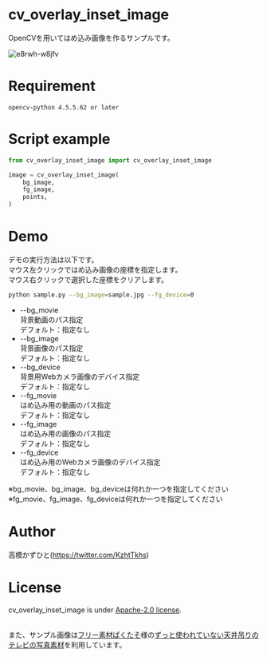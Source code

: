 # cv_overlay_inset_image
OpenCVを用いてはめ込み画像を作るサンプルです。

![e8rwh-w8jfv](https://user-images.githubusercontent.com/37477845/184624532-375eff2b-ae19-48c6-907e-8be41b69f62d.gif)

# Requirement
```
opencv-python 4.5.5.62 or later
```

# Script example
```python
from cv_overlay_inset_image import cv_overlay_inset_image

image = cv_overlay_inset_image(
    bg_image,
    fg_image,
    points,
)
```

# Demo
デモの実行方法は以下です。<br>
マウス左クリックではめ込み画像の座標を指定します。<br>
マウス右クリックで選択した座標をクリアします。
```bash
python sample.py --bg_image=sample.jpg --fg_device=0
```
* --bg_movie<br>
背景動画のパス指定<br>
デフォルト：指定なし
* --bg_image<br>
背景画像のパス指定<br>
デフォルト：指定なし
* --bg_device<br>
背景用Webカメラ画像のデバイス指定<br>
デフォルト：指定なし
* --fg_movie<br>
はめ込み用の動画のパス指定 <br>
デフォルト：指定なし
* --fg_image<br>
はめ込み用の画像のパス指定<br>
デフォルト：指定なし
* --fg_device<br>
はめ込み用のWebカメラ画像のデバイス指定<br>
デフォルト：指定なし

※bg_movie、bg_image、bg_deviceは何れか一つを指定してください<br>
※fg_movie、fg_image、fg_deviceは何れか一つを指定してください

# Author
高橋かずひと(https://twitter.com/KzhtTkhs)
 
# License 
cv_overlay_inset_image is under [Apache-2.0 license](LICENSE).<br><br>

また、サンプル画像は[フリー素材ぱくたそ](https://www.pakutaso.com)様の[ずっと使われていない天井吊りのテレビの写真素材](https://www.pakutaso.com/20180344079post-15604.html)を利用しています。
